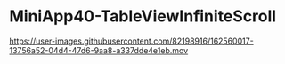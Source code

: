 # MiniApp40-TableViewInfiniteScroll

https://user-images.githubusercontent.com/82198916/162560017-13756a52-04d4-47d6-9aa8-a337dde4e1eb.mov
